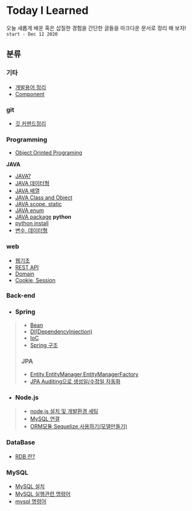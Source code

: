 # Today I Learned
오늘 새롭게 배운 혹은 삽질한 경험을 간단한 글들을 마크다운 문서로 정리 해 보자! ``start - Dec 12 2020``  
## 분류
### 기타
- [개발용어 정리](./ETC/dev-terminology.md)
- [Component](./ETC/component.md)
### git
- [깃 커멘드정리](./git/git-command.md)
### Programming
- [Object Orinted Programing](./Programming/OOP.md)

**JAVA**
- [JAVA?](./Programming/JAVA/01-java.md)
- [JAVA 데이터형](./Programming/JAVA/02-java-Data-type.md)
- [JAVA 배열](./Programming/JAVA/03-array.md)
- [JAVA Class and Object](./Programming/JAVA/04-class-and-object)
- [JAVA scope, static](./Programming/JAVA/05-scope-static.md)
- [JAVA enum](./Programming/JAVA/06-enum.md)
- [JAVA package](./Programming/JAVA/07-package.md)
**python**
- [python install](./Programming/Python/how-to-install-python.md)
- [변수, 데이터형](./Programming/Python/ariables-and-data-type.md)

### web
- [웹기초](./web/web-foundation.md)
- [REST API](./web/RESTAPI.md)
- [Domain](./web/domain.md)
- [Cookie, Session](./web/cookie-and-session.md)
### **Back-end**
- ### **Spring** 
>- [Bean](./back-end/Spring/Bean.md)
>- [DI(DependencyInjection)](./back-end/Spring/DI(Dependency-Injection).md)
>- [IoC](./back-end/Spring/IOC(Inversion-Of-Control).md)
>- [Spring 구조](./back-end/Spring/DTO,DAO,Entity-class.md)  
> ### **JPA**
>- [Entity,EntityManager,EntityManagerFactory]("./back-end/Spring/JPA/Entity,EntityManager,EntityManagerFactory")
>- [JPA Auditing으로 생성일/수정일 자동화](./back-end/Spring/JPA/Auditing)
- ### **Node.js**
>- [node.js 설치 및 개발환경 세팅](./back-end/NodeJS/how-to-install-nodeJs.md)
>- [MySQL 연결](./back-end/NodeJS/Connect-MySql.md)
>- [ORM모듈 Sequelize 사용하기(모델만들기)](./back-end/NodeJS/sequelize.md)
### DataBase
- [RDB 란?](./DataBase/relational-database.md)
### MySQL
- [MySQL 설치](./DataBase/MySQL/how-to-install-mysql.md)
- [MySQL 실행관련 명령어](./DataBase/MySQL/mysql-run-command.md)
- [mysql 명령어](./DataBase/MySQL/mysql-command.md)